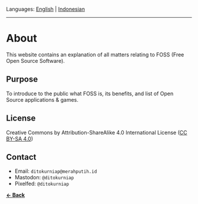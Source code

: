 Languages: [English](https://github.com/ditokp/Tes_Repositori/blob/master/About.md) | [Indonesian](https://github.com/ditokp/Tes_Repositori/blob/master/Tentang.md)
________________________________________________
# About
This website contains an explanation of all matters relating to FOSS (Free Open Source Software).

## Purpose
To introduce to the public what FOSS is, its benefits, and list of Open Source applications & games.

## License
Creative Commons by Attribution-ShareAlike 4.0 International License ([CC BY-SA 4.0](https://creativecommons.org/licenses/by-sa/4.0/))

## Contact
- Email: `ditokurniap@merahputih.id`
- Mastodon: `@ditokurniap`
- Pixelfed: `@ditokurniap`

[**<- Back**](https://github.com/ditokp/Tes_Repositori/blob/master/HOME.md)

